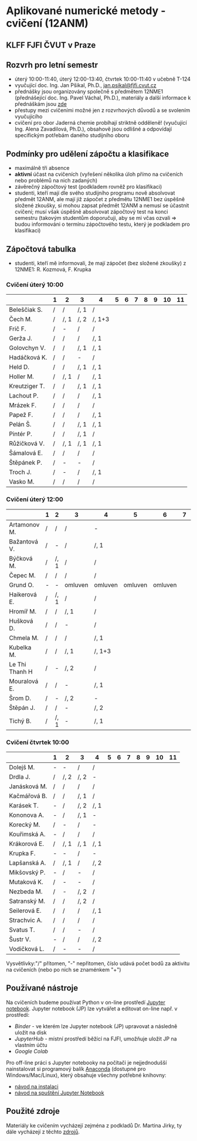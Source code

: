 # Aplikované numerické metody - cvičení (12ANM)
## KLFF FJFI ČVUT v Praze

## Rozvrh pro letní semestr

- úterý 10:00-11:40, úterý 12:00-13:40, čtvrtek 10:00-11:40 v učebně T-124
- vyučující doc. Ing. Jan Pšikal, Ph.D., jan.psikal@fjfi.cvut.cz
- přednášky jsou organizovány společně s předmětem 12NME1 (přednášející doc. Ing. Pavel Váchal, Ph.D.), materiály a další informace k přednáškám jsou [zde](http://kfe.fjfi.cvut.cz/~vachal/edu/nme/)
- přestupy mezi cvičeními možné jen z rozvrhových důvodů a se svolením vyučujícího
- cvičení pro obor Jaderná chemie probíhají striktně odděleně! (vyučující Ing. Alena Zavadilová, Ph.D.), obsahově jsou odlišné a odpovídají specifickým potřebám daného studijního oboru

## Podmínky pro udělení zápočtu a klasifikace
- maximálně tři absence
- **aktivní** účast na cvičeních (vyřešení několika úloh přímo na cvičeních nebo problémů na nich zadaných)
- závěrečný zápočtový test (podkladem rovněž pro klasifikaci)
- studenti, kteří mají dle svého studijního programu nově absolvovat předmět 12ANM, ale mají již zápočet z předmětu 12NME1 bez úspěšně složené zkoušky, si mohou zapsat předmět 12ANM a nemusí se účastnit cvičení; musí však úspěšně absolvovat zápočtový test na konci semestru (takovým studentům doporučuji, aby se mi včas ozvali => budou informováni o termínu zápočtového testu, který je podkladem pro klasifikaci)

## Zápočtová tabulka

- studenti, kteří mě informovali, že mají zápočet (bez složené zkoušky) z 12NME1: R. Kozmová, F. Krupka

### Cvičení úterý 10:00

|               |  **1**  |  **2**  |  **3**  |  **4**  |  **5**  |  **6**  |  **7**  |  **8**  |  **9**  | **10** | **11** |
|---------------|---------|---------|---------|---------|---------|---------|---------|---------|---------|--------|--------|
| Beleščiak S.  |   /     |   /     |   /, 1  |   /     |         |         |         |         |         |        |        |
| Čech M.       |   /     |   /, 1  |   /, 2  |   /, 1+3|         |         |         |         |         |        |        |
| Frič F.       |   /     |   -     |   /     |   /     |         |         |         |         |         |        |        |
| Gerža J.      |   /     |   /     |   /     |   /, 1  |         |         |         |         |         |        |        |
| Golovchyn V.  |   /     |   /     |   /, 1  |   /, 1  |         |         |         |         |         |        |        |
| Hadáčková K.  |   /     |   /     |   -     |   /     |         |         |         |         |         |        |        |
| Held D.       |   /     |   /     |   /, 1  |   /, 1  |         |         |         |         |         |        |        |
| Holler M.     |   /     |   /, 1  |   /     |   /, 1  |         |         |         |         |         |        |        |
| Kreutziger T. |   /     |   /     |   /, 1  |   /, 1  |         |         |         |         |         |        |        |
| Lachout P.    |   /     |   /     |   /     |   /, 1  |         |         |         |         |         |        |        |
| Mrázek F.     |   /     |   /     |   /     |   /     |         |         |         |         |         |        |        |
| Papež F.      |   /     |   /     |   /     |   /, 1  |         |         |         |         |         |        |        |
| Pelán Š.      |   /     |   /     |   /, 1  |   /, 1  |         |         |         |         |         |        |        |
| Pintér P.     |   /     |   /     |   /, 1  |   /     |         |         |         |         |         |        |        |
| Růžičková V.  |   /     |   /, 1  |   /, 1  |   /, 1  |         |         |         |         |         |        |        |
| Šámalová  E.  |   /     |   /     |   /     |   /     |         |         |         |         |         |        |        |
| Štěpánek P.   |   /     |   -     |   -     |   /     |         |         |         |         |         |        |        |
| Troch J.      |   /     |   -     |   /     |   /, 1  |         |         |         |         |         |        |        |
| Vasko M.      |   /     |   /     |   /     |   /     |         |         |         |         |         |        |        |

### Cvičení úterý 12:00

|               |  **1**  |  **2**  |  **3**  |  **4**  |  **5**  |  **6**  |  **7**  |  **8**  |  **9**  | **10** | **11** |
|---------------|---------|---------|---------|---------|---------|---------|---------|---------|---------|--------|--------|
| Artamonov M.  |   /     |   /     |   /     |   -     |         |         |         |         |         |        |        |
| Bažantová V.  |   /     |   -     |   /     |   /, 1  |         |         |         |         |         |        |        |
| Býčková M.    |   /     |   /, 1  |   /     |   /     |         |         |         |         |         |        |        |
| Čepec M.      |   /     |   /     |   /     |   /     |         |         |         |         |         |        |        |
| Grund O.      |   -     |   -     | omluven | omluven | omluven | omluven |         |         |         |        |        |
| Haikerová E.  |   /     |   /, 1  |   /     |   /     |         |         |         |         |         |        |        |
| Hromíř M.     |   /     |   /     |   /, 1  |   /     |         |         |         |         |         |        |        |
| Hušková D.    |   /     |   /     |   -     |   /     |         |         |         |         |         |        |        |
| Chmela M.     |   /     |   /     |   /     |   /, 1  |         |         |         |         |         |        |        |
| Kubelka M.    |   /     |   /     |   /, 1  |   /, 1+3|         |         |         |         |         |        |        |
| Le Thi Thanh H|   /     |   -     |   /, 2  |   /     |         |         |         |         |         |        |        |
| Mouralová E.  |   /     |   /     |   -     |   /, 1  |         |         |         |         |         |        |        |
| Šrom D.       |   /     |   -     |   /, 2  |   -     |         |         |         |         |         |        |        |
| Štěpán J.     |   /     |   /     |   -     |   /, 2  |         |         |         |         |         |        |        |
| Tichý B.      |   /     |   /, 1  |   -     |   /, 1  |         |         |         |         |         |        |        |

### Cvičení čtvrtek 10:00

|               |  **1**  |  **2**  |  **3**  |  **4**  |  **5**  |  **6**  |  **7**  |  **8**  |  **9**  | **10** | **11** |
|---------------|---------|---------|---------|---------|---------|---------|---------|---------|---------|--------|--------|
| Dolejš M.     |   -     |   -     |   /     |   /     |         |         |         |         |         |        |        |
| Drdla J.      |   /     |   /, 2  |   /, 2  |   -     |         |         |         |         |         |        |        |
| Janásková M.  |   /     |   /     |   /     |   /     |         |         |         |         |         |        |        |
| Kačmářová B.  |   /     |   /     |   /, 1  |   /     |         |         |         |         |         |        |        |
| Karásek T.    |   -     |   /     |   /, 2  |   /, 1  |         |         |         |         |         |        |        |
| Kononova A.   |   -     |   /     |   /, 1  |   -     |         |         |         |         |         |        |        |
| Korecký M.    |   /     |   -     |   /     |   -     |         |         |         |         |         |        |        |
| Kouřimská A.  |   -     |   /     |   /     |   /     |         |         |         |         |         |        |        |
| Krákorová E.  |   /     |   /, 1  |   /, 1  |   /, 1  |         |         |         |         |         |        |        |
| Krupka F.     |   -     |   -     |   /     |   -     |         |         |         |         |         |        |        |
| Lapšanská A.  |   /     |   /, 1  |   /     |   /, 2  |         |         |         |         |         |        |        |
| Mikšovský P.  |   -     |   /     |   -     |   /     |         |         |         |         |         |        |        |
| Mutaková K.   |   /     |   -     |   -     |   /     |         |         |         |         |         |        |        |
| Nezbeda M.    |   /     |   -     |   /, 2  |   /     |         |         |         |         |         |        |        |
| Satranský M.  |   /     |   /     |   /, 2  |   /     |         |         |         |         |         |        |        |
| Seilerová E.  |   /     |   /     |   /     |   /, 1  |         |         |         |         |         |        |        |
| Strachvic A.  |   /     |   /     |   /     |   /     |         |         |         |         |         |        |        |
| Svatus T.     |   /     |   /     |   -     |   /     |         |         |         |         |         |        |        |
| Šustr V.      |   -     |   /     |   /     |   /, 2  |         |         |         |         |         |        |        |
| Vodičková L.  |   /     |   -     |   -     |   /     |         |         |         |         |         |        |        |


Vysvětlivky:"/" přítomen, "-" nepřitomen, číslo udává počet bodů za aktivitu na cvičeních (nebo po nich se znaménkem "+")

## Používané nástroje
Na cvičeních budeme používat Python v on-line prostředí [Jupyter notebook](https://jupyter.org). 
Jupyter notebook (JP) lze vytvářet a editovat on-line např. v prostředí:
- *Binder* - ve kterém lze Jupyter notebook (JP) upravovat a následně uložit na disk
- *JupyterHub* - místní prostředí běžící na FJFI, umožňuje uložit JP na vlastním účtu
- *Google Colab*

Pro off-line práci s Jupyter notebooky na počítači je nejjednodušší nainstalovat si programový balík [Anaconda](https://www.anaconda.com) (dostupné pro Windows/Mac/Linux), který obsahuje všechny potřebné knihovny:
- [návod na instalaci](https://docs.anaconda.com/anaconda/install/)
- [návod na spuštění Jupyter Notebook](https://freelearning.anaconda.cloud/get-started-with-anaconda/18571)


## Použité zdroje
Materiály ke cvičením vycházejí zejména z podkladů Dr. Martina Jirky, ty dále vycházejí z těchto [zdrojů](http://kfe.fjfi.cvut.cz/~vachal/edu/nme/cviceni/index.html). 
